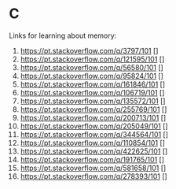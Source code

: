 # C

Links for learning about memory:

1. https://pt.stackoverflow.com/q/3797/101        []
2. https://pt.stackoverflow.com/q/121595/101      []
3. https://pt.stackoverflow.com/q/56580/101       []
4. https://pt.stackoverflow.com/q/95824/101       []
5. https://pt.stackoverflow.com/q/161846/101      []
6. https://pt.stackoverflow.com/q/106719/101      []
7. https://pt.stackoverflow.com/q/135572/101      []
8. https://pt.stackoverflow.com/q/255769/101      []
9. https://pt.stackoverflow.com/q/200713/101      []
10. https://pt.stackoverflow.com/q/205049/101     []
11. https://pt.stackoverflow.com/q/344564/101     []
12. https://pt.stackoverflow.com/q/110854/101     []
13. https://pt.stackoverflow.com/q/422625/101     []
14. https://pt.stackoverflow.com/q/191765/101     []
15. https://pt.stackoverflow.com/q/581658/101     []
16. https://pt.stackoverflow.com/q/278393/101     []
